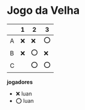 # Jogo da Velha

|   | 1 | 2 | 3 |
|---|---|---|---|
| A | ❌| ❌ | ⭕ |
| B | ❌| ⭕ | ❌  |
| C |   | ⭕ | ⭕ |

**jogadores**

- ❌ luan 
- ⭕ luan